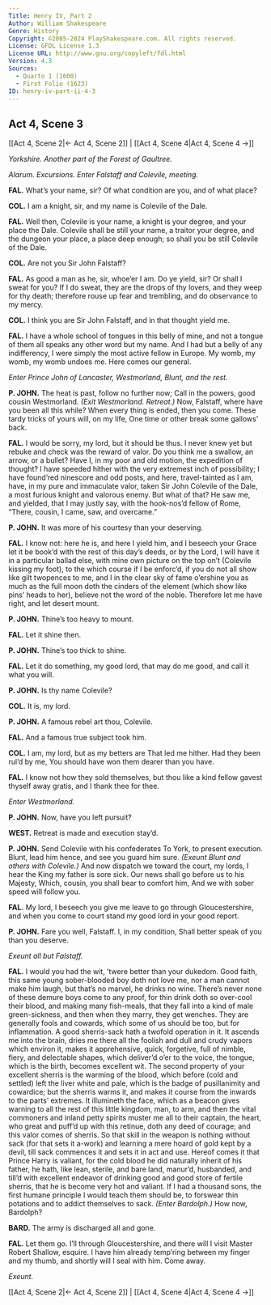 ```yaml
---
Title: Henry IV, Part 2
Author: William Shakespeare
Genre: History
Copyright: ©2005-2024 PlayShakespeare.com. All rights reserved.
License: GFDL License 1.3
License URL: http://www.gnu.org/copyleft/fdl.html
Version: 4.3
Sources:
  - Quarto 1 (1600)
  - First Folio (1623)
ID: henry-iv-part-ii-4-3
---
```


## Act 4, Scene 3
[[Act 4, Scene 2|← Act 4, Scene 2]] | [[Act 4, Scene 4|Act 4, Scene 4 →]]

*Yorkshire. Another part of the Forest of Gaultree.*

*Alarum. Excursions. Enter Falstaff and Colevile, meeting.*

**FAL.**
What’s your name, sir? Of what condition are you, and of what place?

**COL.**
I am a knight, sir, and my name is Colevile of the Dale.

**FAL.**
Well then, Colevile is your name, a knight is your degree, and your place the Dale. Colevile shall be still your name, a traitor your degree, and the dungeon your place, a place deep enough; so shall you be still Colevile of the Dale.

**COL.**
Are not you Sir John Falstaff?

**FAL.**
As good a man as he, sir, whoe’er I am. Do ye yield, sir? Or shall I sweat for you? If I do sweat, they are the drops of thy lovers, and they weep for thy death; therefore rouse up fear and trembling, and do observance to my mercy.

**COL.**
I think you are Sir John Falstaff, and in that thought yield me.

**FAL.**
I have a whole school of tongues in this belly of mine, and not a tongue of them all speaks any other word but my name. And I had but a belly of any indifferency, I were simply the most active fellow in Europe. My womb, my womb, my womb undoes me. Here comes our general.

*Enter Prince John of Lancaster, Westmorland, Blunt, and the rest.*

**P. JOHN.**
The heat is past, follow no further now;
Call in the powers, good cousin Westmorland.
*(Exit Westmorland. Retreat.)*
Now, Falstaff, where have you been all this while?
When every thing is ended, then you come.
These tardy tricks of yours will, on my life,
One time or other break some gallows’ back.

**FAL.**
I would be sorry, my lord, but it should be thus. I never knew yet but rebuke and check was the reward of valor. Do you think me a swallow, an arrow, or a bullet? Have I, in my poor and old motion, the expedition of thought? I have speeded hither with the very extremest inch of possibility; I have found’red ninescore and odd posts, and here, travel-tainted as I am, have, in my pure and immaculate valor, taken Sir John Colevile of the Dale, a most furious knight and valorous enemy. But what of that? He saw me, and yielded, that I may justly say, with the hook-nos’d fellow of Rome, “There, cousin, I came, saw, and overcame.”

**P. JOHN.**
It was more of his courtesy than your deserving.

**FAL.**
I know not: here he is, and here I yield him, and I beseech your Grace let it be book’d with the rest of this day’s deeds, or by the Lord, I will have it in a particular ballad else, with mine own picture on the top on’t (Colevile kissing my foot), to the which course if I be enforc’d, if you do not all show like gilt twopences to me, and I in the clear sky of fame o’ershine you as much as the full moon doth the cinders of the element (which show like pins’ heads to her), believe not the word of the noble. Therefore let me have right, and let desert mount.

**P. JOHN.**
Thine’s too heavy to mount.

**FAL.**
Let it shine then.

**P. JOHN.**
Thine’s too thick to shine.

**FAL.**
Let it do something, my good lord, that may do me good, and call it what you will.

**P. JOHN.**
Is thy name Colevile?

**COL.**
It is, my lord.

**P. JOHN.**
A famous rebel art thou, Colevile.

**FAL.**
And a famous true subject took him.

**COL.**
I am, my lord, but as my betters are
That led me hither. Had they been rul’d by me,
You should have won them dearer than you have.

**FAL.**
I know not how they sold themselves, but thou like a kind fellow gavest thyself away gratis, and I thank thee for thee.

*Enter Westmorland.*

**P. JOHN.**
Now, have you left pursuit?

**WEST.**
Retreat is made and execution stay’d.

**P. JOHN.**
Send Colevile with his confederates
To York, to present execution.
Blunt, lead him hence, and see you guard him sure.
*(Exeunt Blunt and others with Colevile.)*
And now dispatch we toward the court, my lords,
I hear the King my father is sore sick.
Our news shall go before us to his Majesty,
Which, cousin, you shall bear to comfort him,
And we with sober speed will follow you.

**FAL.**
My lord, I beseech you give me leave to go through Gloucestershire, and when you come to court stand my good lord in your good report.

**P. JOHN.**
Fare you well, Falstaff. I, in my condition,
Shall better speak of you than you deserve.

*Exeunt all but Falstaff.*

**FAL.**
I would you had the wit, ’twere better than your dukedom. Good faith, this same young sober-blooded boy doth not love me, nor a man cannot make him laugh, but that’s no marvel, he drinks no wine. There’s never none of these demure boys come to any proof, for thin drink doth so over-cool their blood, and making many fish-meals, that they fall into a kind of male green-sickness, and then when they marry, they get wenches. They are generally fools and cowards, which some of us should be too, but for inflammation. A good sherris-sack hath a twofold operation in it. It ascends me into the brain, dries me there all the foolish and dull and crudy vapors which environ it, makes it apprehensive, quick, forgetive, full of nimble, fiery, and delectable shapes, which deliver’d o’er to the voice, the tongue, which is the birth, becomes excellent wit. The second property of your excellent sherris is the warming of the blood, which before (cold and settled) left the liver white and pale, which is the badge of pusillanimity and cowardice; but the sherris warms it, and makes it course from the inwards to the parts’ extremes. It illumineth the face, which as a beacon gives warning to all the rest of this little kingdom, man, to arm, and then the vital commoners and inland petty spirits muster me all to their captain, the heart, who great and puff’d up with this retinue, doth any deed of courage; and this valor comes of sherris. So that skill in the weapon is nothing without sack (for that sets it a-work) and learning a mere hoard of gold kept by a devil, till sack commences it and sets it in act and use. Hereof comes it that Prince Harry is valiant, for the cold blood he did naturally inherit of his father, he hath, like lean, sterile, and bare land, manur’d, husbanded, and till’d with excellent endeavor of drinking good and good store of fertile sherris, that he is become very hot and valiant. If I had a thousand sons, the first humane principle I would teach them should be, to forswear thin potations and to addict themselves to sack.
*(Enter Bardolph.)*
How now, Bardolph?

**BARD.**
The army is discharged all and gone.

**FAL.**
Let them go. I’ll through Gloucestershire, and there will I visit Master Robert Shallow, esquire. I have him already temp’ring between my finger and my thumb, and shortly will I seal with him. Come away.

*Exeunt.*

[[Act 4, Scene 2|← Act 4, Scene 2]] | [[Act 4, Scene 4|Act 4, Scene 4 →]]
